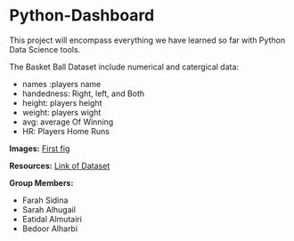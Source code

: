 # Python-Dashboard

This project will encompass everything we have learned so far with Python Data Science tools.

The Basket Ball Dataset include numerical and catergical data:
- names :players name
- handedness: Right, left, and Both
- height: players height
- weight: players wight
- avg: average Of Winning
- HR: Players Home Runs

**Images:**
[First fig](https://github.com/ibedoor/Python-Dashboard/blob/main/gif1.gif)

**Resources:**
[Link of Dataset](https://github.com/jtrob704/BaseballData-Tableau/blob/master/baseball_data.csv)

**Group Members:**
- Farah Sidina
- Sarah Alhugail
- Eatidal Almutairi
- Bedoor Alharbi

